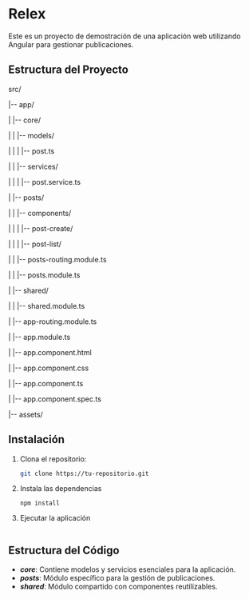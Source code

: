 # Relex

Este es un proyecto de demostración de una aplicación web utilizando Angular para gestionar publicaciones.

## Estructura del Proyecto

src/

|-- app/

| |-- core/

| | |-- models/

| | | |-- post.ts

| | |-- services/

| | | |-- post.service.ts

| |-- posts/

| | |-- components/

| | | |-- post-create/

| | | |-- post-list/

| | |-- posts-routing.module.ts

| | |-- posts.module.ts

| |-- shared/

| | |-- shared.module.ts

| |-- app-routing.module.ts

| |-- app.module.ts

| |-- app.component.html

| |-- app.component.css

| |-- app.component.ts

| |-- app.component.spec.ts

|-- assets/


## Instalación

1. Clona el repositorio:

   ```bash
   git clone https://tu-repositorio.git

2. Instala las dependencias

    ```cd nombre-del-proyecto
    npm install

3. Ejecutar la aplicación

    ```ng serve

## Estructura del Código
 - __*core*__: Contiene modelos y servicios esenciales para la aplicación.
 - __*posts*__: Módulo específico para la gestión de publicaciones.
 - __*shared*__: Módulo compartido con componentes reutilizables.



